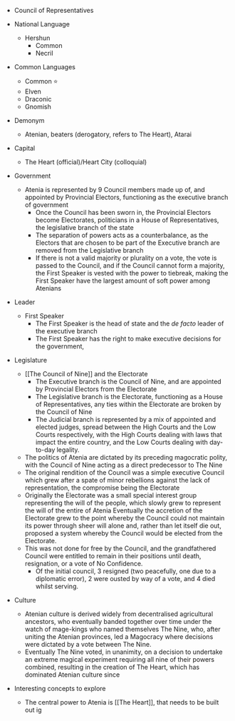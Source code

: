 - Council of Representatives
- National Language
	- Hershun
		- Common
		- Necril
- Common Languages
	- Common ⭐
	- Elven
	- Draconic
	- Gnomish
- Demonym
	- Atenian, beaters (derogatory, refers to The Heart), Atarai
- Capital
	- The Heart (official)/Heart City (colloquial)
- Government
	- Atenia is represented by 9 Council members made up of, and appointed by Provincial Electors, functioning as the executive branch of government
		- Once the Council has been sworn in, the Provincial Electors become Electorates, politicians in a House of Representatives, the legislative branch of the state
		- The separation of powers acts as a counterbalance, as the Electors that are chosen to be part of the Executive branch are removed from the Legislative branch
		- If there is not a valid majority or plurality on a vote, the vote is passed to the Council, and if the Council cannot form a majority, the First Speaker is vested with the power to tiebreak, making the First Speaker have the largest amount of soft power among Atenians
- Leader
	- First Speaker
		- The First Speaker is the head of state and the *de facto* leader of the executive branch
		- The First Speaker has the right to make executive decisions for the government, 
- Legislature
	- [[The Council of Nine]] and the Electorate
		- The Executive branch is the Council of Nine, and are appointed by Provincial Electors from the Electorate
		- The Legislative branch is the Electorate, functioning as a House of Representatives, any ties within the Electorate are broken by the Council of Nine
		- The Judicial branch is represented by a mix of appointed and elected judges, spread between the High Courts and the Low Courts respectively, with the High Courts dealing with laws that impact the entire country, and the Low Courts dealing with day-to-day legality.
	- The politics of Atenia are dictated by its preceding magocratic polity, with the Council of Nine acting as a direct predecessor to The Nine
	- The original rendition of the Council was a simple executive Council which grew after a spate of minor rebellions against the lack of representation, the compromise being the Electorate
	- Originally the Electorate was a small special interest group representing the will of the people, which slowly grew to represent the will of the entire of Atenia
	  Eventually the accretion of the Electorate grew to the point whereby the Council could not maintain its power through sheer will alone and, rather than let itself die out, proposed a system whereby the Council would be elected from the Electorate.
	- This was not done for free by the Council, and the grandfathered Council were entitled to remain in their positions until death, resignation, or a vote of No Confidence.
		- Of the initial council, 3 resigned (two peacefully, one due to a diplomatic error), 2 were ousted by way of a vote, and 4 died whilst serving.
- Culture
	- Atenian culture is derived widely from decentralised agricultural ancestors, who eventually banded together over time under the watch of mage-kings who named themselves The Nine, who, after uniting the Atenian provinces, led a Magocracy where decisions were dictated by a vote between The Nine.
	- Eventually The Nine voted, in unanimity, on a decision to undertake an extreme magical experiment requiring all nine of their powers combined, resulting in the creation of The Heart, which has dominated Atenian culture since

- Interesting concepts to explore
	- The central power to Atenia is [[The Heart]], that needs to be built out ig